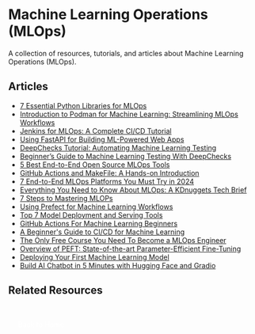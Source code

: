 # Machine Learning Operations (MLOps)

A collection of resources, tutorials, and articles about Machine Learning Operations (MLOps).

## Articles

- [7 Essential Python Libraries for MLOps](https://www.kdnuggets.com/7-essential-python-libraries-mlops) 
- [Introduction to Podman for Machine Learning: Streamlining MLOps Workflows](https://www.datacamp.com/tutorial/introduction-to-podman-for-machine-learning-streamlining-ml-ops-workflows)
- [Jenkins for MLOps: A Complete CI/CD Tutorial](https://www.datacamp.com/tutorial/jenkins-tutorial) 
- [Using FastAPI for Building ML-Powered Web Apps](https://www.kdnuggets.com/using-fastapi-for-building-ml-powered-web-apps)
- [DeepChecks Tutorial: Automating Machine Learning Testing](https://www.datacamp.com/tutorial/automating-machine-learning-testing-using-deep-checks) 
- [Beginner’s Guide to Machine Learning Testing With DeepChecks](https://www.kdnuggets.com/beginners-guide-to-machine-learning-testing-with-deepchecks)
- [5 Best End-to-End Open Source MLOps Tools](https://www.kdnuggets.com/5-best-end-to-end-open-source-mlops-tools) 
- [GitHub Actions and MakeFile: A Hands-on Introduction](https://www.datacamp.com/tutorial/makefile-github-actions-tutorial)
- [7 End-to-End MLOps Platforms You Must Try in 2024](https://www.kdnuggets.com/7-end-to-end-mlops-platforms-you-must-try-in-2024) 
- [Everything You Need to Know About MLOps: A KDnuggets Tech Brief ](https://www.kdnuggets.com/tech-brief-everything-you-need-to-know-about-mlops)
- [7 Steps to Mastering MLOPs](https://www.kdnuggets.com/7-steps-to-mastering-mlops) 
- [Using Prefect for Machine Learning Workflows](https://www.datacamp.com/tutorial/ml-workflow-orchestration-with-prefect)
- [Top 7 Model Deployment and Serving Tools](https://www.kdnuggets.com/top-7-model-deployment-and-serving-tools) 
- [GitHub Actions For Machine Learning Beginners](https://www.kdnuggets.com/github-actions-for-machine-learning-beginners)
- [A Beginner's Guide to CI/CD for Machine Learning](https://www.datacamp.com/tutorial/ci-cd-for-machine-learning) 
- [The Only Free Course You Need To Become a MLOps Engineer](https://www.kdnuggets.com/the-only-free-course-you-need-to-become-a-mlops-engineer)
- [Overview of PEFT: State-of-the-art Parameter-Efficient Fine-Tuning](https://www.kdnuggets.com/overview-of-peft-stateoftheart-parameterefficient-finetuning) 
- [Deploying Your First Machine Learning Model](https://www.kdnuggets.com/deploying-your-first-machine-learning-model)
- [Build AI Chatbot in 5 Minutes with Hugging Face and Gradio](https://www.kdnuggets.com/2023/06/build-ai-chatbot-5-minutes-hugging-face-gradio.html)

## Related Resources

<a href="/Writing-Portfolio" class="button" style="display: inline-block; padding: 10px 20px; background: var(--primary-color); color: white; text-decoration: none; border-radius: 5px; margin-top: 20px;"><i class="fas fa-home"></i> Back to Home</a>

